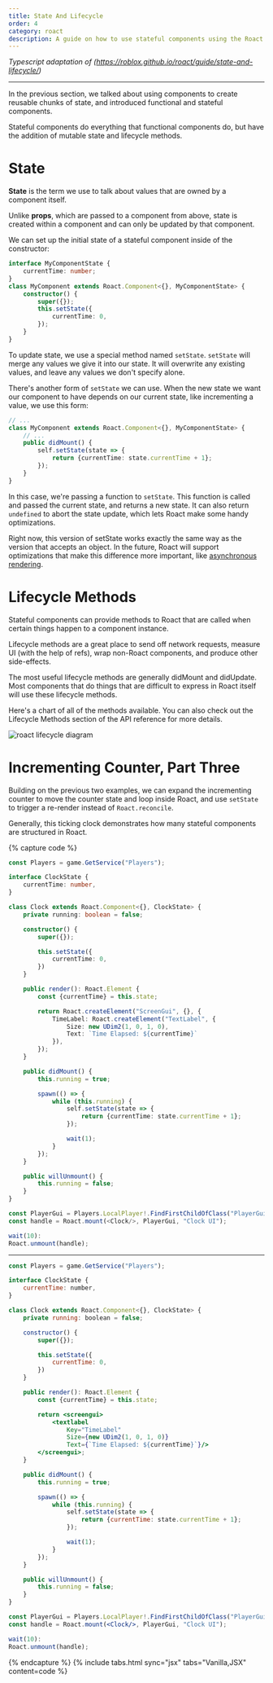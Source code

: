 ```yaml
---
title: State And Lifecycle
order: 4
category: roact
description: A guide on how to use stateful components using the Roact library with roblox-ts.
---
```


_Typescript adaptation of (https://roblox.github.io/roact/guide/state-and-lifecycle/)_

-----

In the previous section, we talked about using components to create reusable chunks of state, and introduced functional and stateful components.

Stateful components do everything that functional components do, but have the addition of mutable state and lifecycle methods.

# State
**State** is the term we use to talk about values that are owned by a component itself.

Unlike **props**, which are passed to a component from above, state is created within a component and can only be updated by that component.

We can set up the initial state of a stateful component inside of the constructor:

```ts
interface MyComponentState {
    currentTime: number;
}
class MyComponent extends Roact.Component<{}, MyComponentState> {
    constructor() {
        super({});
        this.setState({
            currentTime: 0,
        });
    }
}
```

To update state, we use a special method named `setState`. `setState` will merge any values we give it into our state. It will overwrite any existing values, and leave any values we don't specify alone.

There's another form of `setState` we can use. When the new state we want our component to have depends on our current state, like incrementing a value, we use this form:

```ts
// ...
class MyComponent extends Roact.Component<{}, MyComponentState> {
    // ...
    public didMount() { 
        self.setState(state => {
            return {currentTime: state.currentTime + 1};
        });
    }
}
```

In this case, we're passing a function to `setState`. This function is called and passed the current state, and returns a new state. It can also return `undefined` to abort the state update, which lets Roact make some handy optimizations.

Right now, this version of setState works exactly the same way as the version that accepts an object. In the future, Roact will support optimizations that make this difference more important, like [asynchronous rendering](https://github.com/Roblox/roact/issues/18).

# Lifecycle Methods
Stateful components can provide methods to Roact that are called when certain things happen to a component instance.

Lifecycle methods are a great place to send off network requests, measure UI (with the help of refs), wrap non-Roact components, and produce other side-effects.

The most useful lifecycle methods are generally didMount and didUpdate. Most components that do things that are difficult to express in Roact itself will use these lifecycle methods.

Here's a chart of all of the methods available. You can also check out the Lifecycle Methods section of the API reference for more details.

![roact lifecycle diagram](https://roblox.github.io/roact/images/lifecycle.svg)

# Incrementing Counter, Part Three
Building on the previous two examples, we can expand the incrementing counter to move the counter state and loop inside Roact, and use `setState` to trigger a re-render instead of `Roact.reconcile`.

Generally, this ticking clock demonstrates how many stateful components are structured in Roact.

{% capture code %}
```ts
const Players = game.GetService("Players");

interface ClockState {
    currentTime: number,
}

class Clock extends Roact.Component<{}, ClockState> {
	private running: boolean = false;

	constructor() {
		super({});

		this.setState({
			currentTime: 0,
		})
	}

	public render(): Roact.Element {
		const {currentTime} = this.state;

		return Roact.createElement("ScreenGui", {}, {
			TimeLabel: Roact.createElement("TextLabel", {
				Size: new UDim2(1, 0, 1, 0),
				Text: `Time Elapsed: ${currentTime}`
			}),
		});
	}

	public didMount() {
		this.running = true;

		spawn(() => {
			while (this.running) {
				self.setState(state => {
					return {currentTime: state.currentTime + 1};
				});

				wait(1);
			}
		});
	}

	public willUnmount() {
		this.running = false;
	}
}

const PlayerGui = Players.LocalPlayer!.FindFirstChildOfClass("PlayerGui");
const handle = Roact.mount(<Clock/>, PlayerGui, "Clock UI");

wait(10):
Roact.unmount(handle);
```
***
```jsx
const Players = game.GetService("Players");

interface ClockState {
    currentTime: number,
}

class Clock extends Roact.Component<{}, ClockState> {
	private running: boolean = false;

	constructor() {
		super({});

		this.setState({
			currentTime: 0,
		})
	}

	public render(): Roact.Element {
		const {currentTime} = this.state;

		return <screengui>
			<textlabel 
				Key="TimeLabel" 
				Size={new UDim2(1, 0, 1, 0)}
				Text={`Time Elapsed: ${currentTime}`}/>
		</screengui>;
	}

	public didMount() {
		this.running = true;

		spawn(() => {
			while (this.running) {
				self.setState(state => {
					return {currentTime: state.currentTime + 1};
				});

				wait(1);
			}
		});
	}

	public willUnmount() {
		this.running = false;
	}
}

const PlayerGui = Players.LocalPlayer!.FindFirstChildOfClass("PlayerGui");
const handle = Roact.mount(<Clock/>, PlayerGui, "Clock UI");

wait(10):
Roact.unmount(handle);
```
{% endcapture %}
{% include tabs.html sync="jsx" tabs="Vanilla,JSX" content=code %}